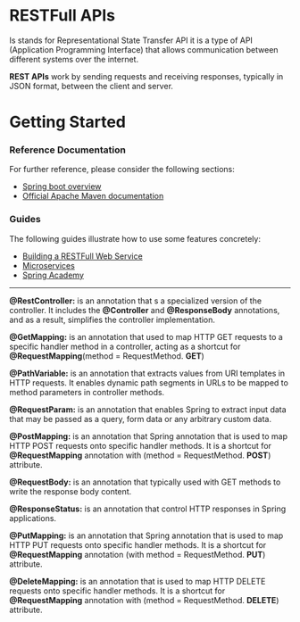 # RESTFull APIs
Is stands for Representational State Transfer API it is a type of API (Application Programming Interface) that allows communication between different systems over the internet.

**REST APIs** work by sending requests and receiving responses, typically in JSON format, between the client and server.

# Getting Started

### Reference Documentation
For further reference, please consider the following sections:

* [Spring boot overview](https://spring.io/projects/spring-boot)
* [Official Apache Maven documentation](https://maven.apache.org/guides/index.html)

### Guides
The following guides illustrate how to use some features concretely:

* [Building a RESTFull Web Service](https://spring.io/guides/gs/rest-service/)
* [Microservices](https://spring.io/microservices)
* [Spring Academy](https://spring.academy/courses)

------------------------------------------------------------------------------------------------------------------------

**@RestController:** is an annotation that s a specialized version of the controller.
It includes the **@Controller** and **@ResponseBody** annotations, and as a result, simplifies the controller implementation.

**@GetMapping:** is an annotation that used to map HTTP GET requests to a specific handler method in a controller,
acting as a shortcut for **@RequestMapping**(method = RequestMethod. **GET**)

**@PathVariable:** is an annotation that extracts values from URI templates in HTTP requests.
It enables dynamic path segments in URLs to be mapped to method parameters in controller methods.

**@RequestParam:** is an annotation that enables Spring to extract input data that may be passed as a query, 
form data or any arbitrary custom data.

**@PostMapping:** is an annotation that Spring annotation that is used to map HTTP POST requests onto specific handler methods. 
It is a shortcut for **@RequestMapping** annotation with (method = RequestMethod. **POST**) attribute.

**@RequestBody:** is an annotation that typically used with GET methods to write the response body content.

**@ResponseStatus:** is an annotation that control HTTP responses in Spring applications.

**@PutMapping:** is an annotation that Spring annotation that is used to map HTTP PUT requests onto specific handler methods. 
It is a shortcut for **@RequestMapping** annotation (with method = RequestMethod. **PUT**) attribute.

**@DeleteMapping:** is an annotation that  is used to map HTTP DELETE requests onto specific handler methods.
It is a shortcut for **@RequestMapping** annotation with (method = RequestMethod. **DELETE**) attribute.
